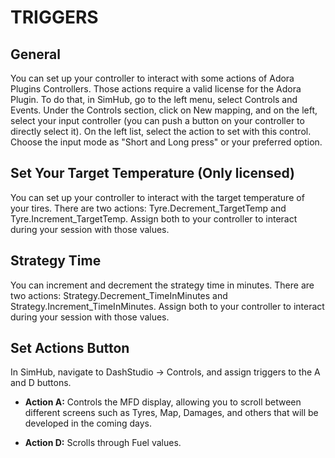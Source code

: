 # TRIGGERS

## General
You can set up your controller to interact with some actions of Adora Plugins Controllers. Those actions require a valid license for the Adora Plugin. To do that, in SimHub, go to the left menu, select Controls and Events. Under the Controls section, click on New mapping, and on the left, select your input controller (you can push a button on your controller to directly select it). On the left list, select the action to set with this control. Choose the input mode as "Short and Long press" or your preferred option.

## Set Your Target Temperature (Only licensed)
You can set up your controller to interact with the target temperature of your tires. There are two actions: Tyre.Decrement_TargetTemp and Tyre.Increment_TargetTemp. Assign both to your controller to interact during your session with those values.

## Strategy Time
You can increment and decrement the strategy time in minutes. There are two actions: Strategy.Decrement_TimeInMinutes and Strategy.Increment_TimeInMinutes. Assign both to your controller to interact during your session with those values.

## Set Actions Button
In SimHub, navigate to DashStudio -> Controls, and assign triggers to the A and D buttons.

- **Action A:** Controls the MFD display, allowing you to scroll between different screens such as Tyres, Map, Damages, and others that will be developed in the coming days.

- **Action D:** Scrolls through Fuel values.